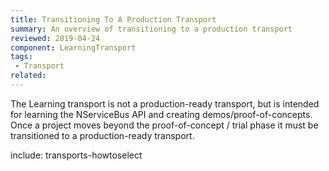 ```yaml
---
title: Transitioning To A Production Transport
summary: An overview of transitioning to a production transport
reviewed: 2019-04-24
component: LearningTransport
tags:
 - Transport
related:
---
```


The Learning transport is not a production-ready transport, but is intended for learning the NServiceBus API and creating demos/proof-of-concepts. Once a project moves beyond the proof-of-concept / trial phase it must be transitioned to a production-ready transport.

include: transports-howtoselect